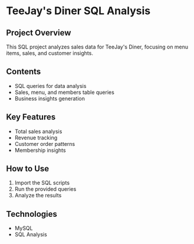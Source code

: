 # TeeJay's Diner SQL Analysis

## Project Overview
This SQL project analyzes sales data for TeeJay's Diner, focusing on menu items, sales, and customer insights.

## Contents
- SQL queries for data analysis
- Sales, menu, and members table queries
- Business insights generation

## Key Features
- Total sales analysis
- Revenue tracking
- Customer order patterns
- Membership insights

## How to Use
1. Import the SQL scripts
2. Run the provided queries
3. Analyze the results

## Technologies
- MySQL
- SQL Analysis
